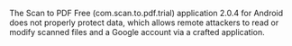 The Scan to PDF Free (com.scan.to.pdf.trial) application 2.0.4 for Android does not properly protect data, which allows remote attackers to read or modify scanned files and a Google account via a crafted application.